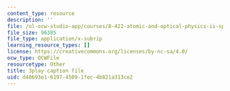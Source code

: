 ```yaml
---
content_type: resource
description: ''
file: /ol-ocw-studio-app/courses/8-422-atomic-and-optical-physics-ii-spring-2013/d48693e1619745091fec4b821a313ce2_hmAp4ASxmKs.srt
file_size: 96385
file_type: application/x-subrip
learning_resource_types: []
license: https://creativecommons.org/licenses/by-nc-sa/4.0/
ocw_type: OCWFile
resourcetype: Other
title: 3play caption file
uid: d48693e1-6197-4509-1fec-4b821a313ce2
---
```

